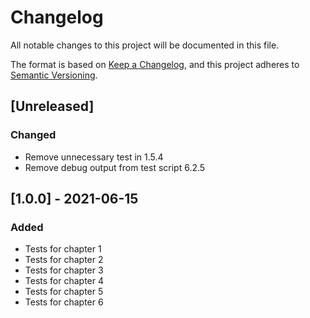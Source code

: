 # Changelog
All notable changes to this project will be documented in this file.

The format is based on [Keep a Changelog](https://keepachangelog.com/en/1.0.0/),
and this project adheres to [Semantic Versioning](https://semver.org/spec/v2.0.0.html).

## [Unreleased]
### Changed
- Remove unnecessary test in 1.5.4
- Remove debug output from test script 6.2.5

## [1.0.0] - 2021-06-15
### Added
- Tests for chapter 1
- Tests for chapter 2
- Tests for chapter 3
- Tests for chapter 4
- Tests for chapter 5
- Tests for chapter 6

